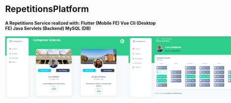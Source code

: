 # RepetitionsPlatform
<h4>A Repetitions Service realized with:
Flutter (Mobile FE)    Vue Cli (Desktop FE)    Java Servlets (Backend)    MySQL (DB) 
</h4>

<div style="display: flex;">
    <img src="VUE_Frontend_Desktop/src/assets/img/webapp_picture/t.png" width="400" alt="Test Image 1">
    <img src="VUE_Frontend_Desktop/src/assets/img/webapp_picture/d.png" width="400" alt="Test Image 2">
    <img src="VUE_Frontend_Desktop/src/assets/img/webapp_picture/c.png" width="400" alt="Test Image 3">
    <img src="VUE_Frontend_Desktop/src/assets/img/webapp_picture/r.png" width="400" alt="Test Image 4">
</div>
